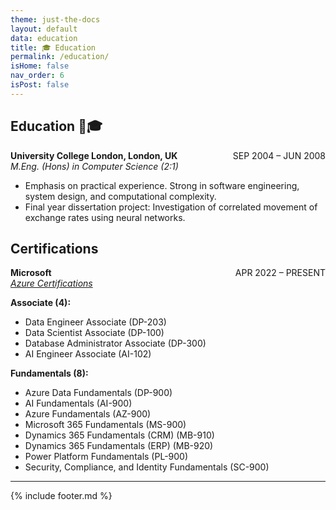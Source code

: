 ```yaml
---
theme: just-the-docs
layout: default
data: education
title: 🎓 Education
permalink: /education/
isHome: false
nav_order: 6
isPost: false
---
```

<link rel="stylesheet" href="{{ '/assets/css/custom.css' | relative_url }}">

## Education 🦜️🎓
<div class="education-entry">
    <p style="display: flex; justify-content: space-between;">
      <span>
        <strong>University College London, London, UK</strong><br>
        <em>M.Eng. (Hons) in Computer Science (2:1)</em>
      </span>
      <span>SEP 2004 – JUN 2008</span>
    </p>
    <p>
        <ul>
            <li>Emphasis on practical experience. Strong in software engineering, system design, and computational complexity.</li>
            <li>Final year dissertation project: Investigation of correlated movement of exchange rates using neural networks.</li>
        </ul>
    </p>
</div>

## Certifications

<div class="certifications-entry">
    <p style="display: flex; justify-content: space-between;">
      <span>
        <strong>Microsoft</strong><br>
        <em><a href="https://learn.microsoft.com/en-gb/users/abrarmudhir-6026/transcript/d82xosq0p1r8epj" target="_blank">Azure Certifications</a></em>
      </span>
      <span>APR 2022 – PRESENT</span>
    </p>
</div>

**Associate (4):**
- Data Engineer Associate (DP-203)
- Data Scientist Associate (DP-100)
- Database Administrator Associate (DP-300)
- AI Engineer Associate (AI-102)

**Fundamentals (8):**
- Azure Data Fundamentals (DP-900)
- AI Fundamentals (AI-900)
- Azure Fundamentals (AZ-900)
- Microsoft 365 Fundamentals (MS-900)
- Dynamics 365 Fundamentals (CRM) (MB-910)
- Dynamics 365 Fundamentals (ERP) (MB-920)
- Power Platform Fundamentals (PL-900)
- Security, Compliance, and Identity Fundamentals (SC-900)

---

{% include footer.md %}
